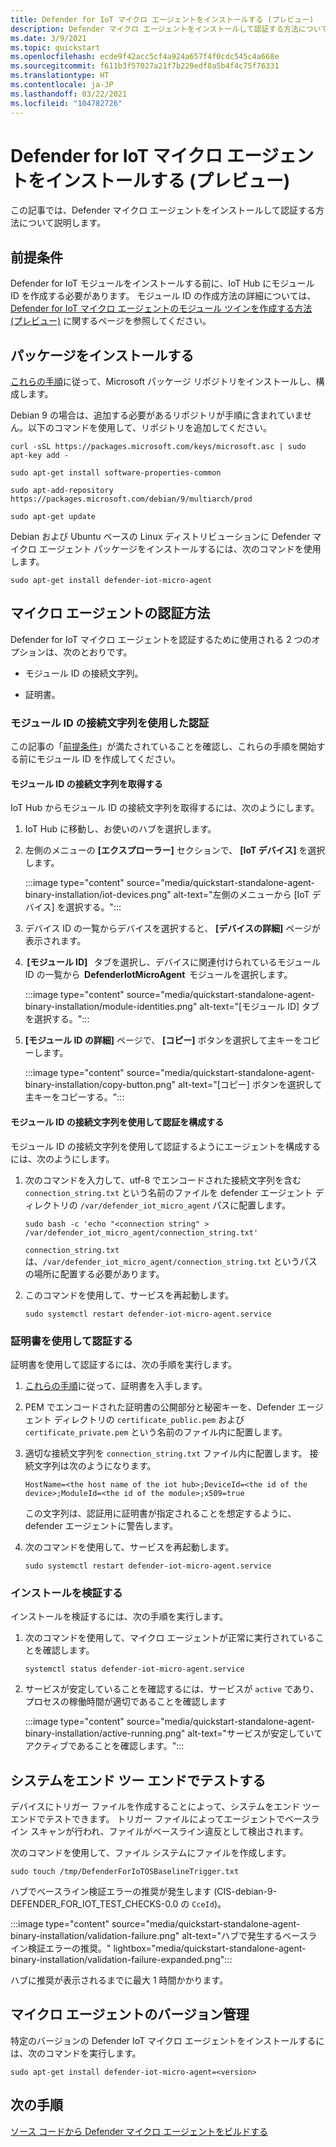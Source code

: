 ```yaml
---
title: Defender for IoT マイクロ エージェントをインストールする (プレビュー)
description: Defender マイクロ エージェントをインストールして認証する方法について説明します。
ms.date: 3/9/2021
ms.topic: quickstart
ms.openlocfilehash: ecde9f42acc5cf4a924a657f4f0cdc545c4a668e
ms.sourcegitcommit: f611b3f57027a21f7b229edf8a5b4f4c75f76331
ms.translationtype: HT
ms.contentlocale: ja-JP
ms.lasthandoff: 03/22/2021
ms.locfileid: "104782726"
---
```

# <a name="install-defender-for-iot-micro-agent-preview"></a>Defender for IoT マイクロ エージェントをインストールする (プレビュー)

この記事では、Defender マイクロ エージェントをインストールして認証する方法について説明します。

## <a name="prerequisites"></a>前提条件

Defender for IoT モジュールをインストールする前に、IoT Hub にモジュール ID を作成する必要があります。 モジュール ID の作成方法の詳細については、[Defender for IoT マイクロ エージェントのモジュール ツインを作成する方法 (プレビュー)](quickstart-create-micro-agent-module-twin.md) に関するページを参照してください。

## <a name="install-the-package"></a>パッケージをインストールする

[これらの手順](/windows-server/administration/linux-package-repository-for-microsoft-software)に従って、Microsoft パッケージ リポジトリをインストールし、構成します。 

Debian 9 の場合は、追加する必要があるリポジトリが手順に含まれていません。以下のコマンドを使用して、リポジトリを追加してください。 

```azurecli
curl -sSL https://packages.microsoft.com/keys/microsoft.asc | sudo apt-key add - 

sudo apt-get install software-properties-common

sudo apt-add-repository https://packages.microsoft.com/debian/9/multiarch/prod

sudo apt-get update
```

Debian および Ubuntu ベースの Linux ディストリビューションに Defender マイクロ エージェント パッケージをインストールするには、次のコマンドを使用します。

```azurecli
sudo apt-get install defender-iot-micro-agent 
```

## <a name="micro-agent-authentication-methods"></a>マイクロ エージェントの認証方法 

Defender for IoT マイクロ エージェントを認証するために使用される 2 つのオプションは、次のとおりです。 

- モジュール ID の接続文字列。 

- 証明書。

### <a name="authenticate-using-a-module-identity-connection-string"></a>モジュール ID の接続文字列を使用した認証

この記事の「[前提条件](#prerequisites)」が満たされていることを確認し、これらの手順を開始する前にモジュール ID を作成してください。 

#### <a name="get-the-module-identity-connection-string"></a>モジュール ID の接続文字列を取得する

IoT Hub からモジュール ID の接続文字列を取得するには、次のようにします。 

1. IoT Hub に移動し、お使いのハブを選択します。

1. 左側のメニューの **[エクスプローラー]** セクションで、 **[IoT デバイス]** を選択します。

   :::image type="content" source="media/quickstart-standalone-agent-binary-installation/iot-devices.png" alt-text="左側のメニューから [IoT デバイス] を選択する。":::

1. デバイス ID の一覧からデバイスを選択すると、 **[デバイスの詳細]** ページが表示されます。

1.  **[モジュール ID]**   タブを選択し、デバイスに関連付けられているモジュール ID の一覧から  **DefenderIotMicroAgent**  モジュールを選択します。

   :::image type="content" source="media/quickstart-standalone-agent-binary-installation/module-identities.png" alt-text="[モジュール ID] タブを選択する。":::

1. **[モジュール ID の詳細]** ページで、 **[コピー]** ボタンを選択して主キーをコピーします。

   :::image type="content" source="media/quickstart-standalone-agent-binary-installation/copy-button.png" alt-text="[コピー] ボタンを選択して主キーをコピーする。":::

#### <a name="configure-authentication-using-a-module-identity-connection-string"></a>モジュール ID の接続文字列を使用して認証を構成する

モジュール ID の接続文字列を使用して認証するようにエージェントを構成するには、次のようにします。

1. 次のコマンドを入力して、utf-8 でエンコードされた接続文字列を含む `connection_string.txt` という名前のファイルを defender エージェント ディレクトリの `/var/defender_iot_micro_agent` パスに配置します。

    ```azurecli
    sudo bash -c 'echo "<connection string" > /var/defender_iot_micro_agent/connection_string.txt' 
    ```

    `connection_string.txt` は、`/var/defender_iot_micro_agent/connection_string.txt` というパスの場所に配置する必要があります。

1. このコマンドを使用して、サービスを再起動します。  

    ```azurecli
    sudo systemctl restart defender-iot-micro-agent.service 
    ```

### <a name="authenticate-using-a-certificate"></a>証明書を使用して認証する

証明書を使用して認証するには、次の手順を実行します。

1. [これらの手順](../iot-hub/iot-hub-security-x509-get-started.md)に従って、証明書を入手します。

1. PEM でエンコードされた証明書の公開部分と秘密キーを、Defender エージェント ディレクトリの `certificate_public.pem` および `certificate_private.pem` という名前のファイル内に配置します。 

1. 適切な接続文字列を `connection_string.txt` ファイル内に配置します。 接続文字列は次のようになります。 

    `HostName=<the host name of the iot hub>;DeviceId=<the id of the device>;ModuleId=<the id of the module>;x509=true` 

    この文字列は、認証用に証明書が指定されることを想定するように、defender エージェントに警告します。 

1. 次のコマンドを使用して、サービスを再起動します。  

    ```azurecli
    sudo systemctl restart defender-iot-micro-agent.service
    ```

### <a name="validate-your-installation"></a>インストールを検証する

インストールを検証するには、次の手順を実行します。

1. 次のコマンドを使用して、マイクロ エージェントが正常に実行されていることを確認します。  

    ```azurecli
    systemctl status defender-iot-micro-agent.service
    ```
1. サービスが安定していることを確認するには、サービスが `active` であり、プロセスの稼働時間が適切であることを確認します

    :::image type="content" source="media/quickstart-standalone-agent-binary-installation/active-running.png" alt-text="サービスが安定していてアクティブであることを確認します。":::
 
## <a name="testing-the-system-end-to-end"></a>システムをエンド ツー エンドでテストする 

デバイスにトリガー ファイルを作成することによって、システムをエンド ツー エンドでテストできます。 トリガー ファイルによってエージェントでベースライン スキャンが行われ、ファイルがベースライン違反として検出されます。 

次のコマンドを使用して、ファイル システムにファイルを作成します。

```azurecli
sudo touch /tmp/DefenderForIoTOSBaselineTrigger.txt 
```
ハブでベースライン検証エラーの推奨が発生します (CIS-debian-9-DEFENDER_FOR_IOT_TEST_CHECKS-0.0 の `CceId`)。 

:::image type="content" source="media/quickstart-standalone-agent-binary-installation/validation-failure.png" alt-text="ハブで発生するベースライン検証エラーの推奨。" lightbox="media/quickstart-standalone-agent-binary-installation/validation-failure-expanded.png":::

ハブに推奨が表示されるまでに最大 1 時間かかります。 

## <a name="micro-agent-versioning"></a>マイクロ エージェントのバージョン管理 

特定のバージョンの Defender IoT マイクロ エージェントをインストールするには、次のコマンドを実行します。 

```azurecli
sudo apt-get install defender-iot-micro-agent=<version>
```

## <a name="next-steps"></a>次の手順

[ソース コードから Defender マイクロ エージェントをビルドする](quickstart-building-the-defender-micro-agent-from-source.md)
